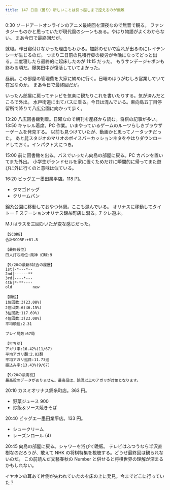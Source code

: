 ```yaml
---
title: 147 日目（曇り）新しいことは引っ越しまで控えるのが無難
---
```


0:30 ソードアートオンラインのアニメ最終回を深夜なので無音で観る。
ファンタジーものかと思っていたが現代風のシーンもある。やはり物語がよくわからない。
まあ今日で最終回だが。

就寝。昨日寝付けなかった理由もわかる。加齢のせいで疲れが出るのにレイテンシーが生じるのだ。
つまり二日前の見積行脚の疲労が今晩になってどっと出る。二度寝したら最終的に起床したのが 11:15 だった。
もうサンデージャポンも終わる頃だ。爆笑田中が復活していてよかった。

昼前。この部屋の管理費を大家に納めに行く。日曜のほうがむしろ営業していて在室なのか。
まあ今日で最終回だが。

いったん部屋に戻ってテレビを気楽に観たりこれを書いたりする。気が済んだところで外出。
水戸街道に出てバスに乗る。今日は混んでいる。東向島五丁目停留所で降りて八広公園に向かって歩く。

13:20 八広図書館到着。日曜なので朝刊を産経から読む。将棋の記事が多い。
13:50 キャレル着席。PC 作業。いまやっているゲームのルーツらしきブラウザーゲームを発見する。
以前も見つけていたが、動画かと思ってノータッチだった。
あと髭スタジオのマリオのボイスパーカッションネタをやはりダウンロードしておく。インパクト大につき。

15:00 前に図書館を出る。バスでいったん向島の部屋に戻る。PC カバンを置いてまた外出。
小学生がランドセルを家に置くためだけに瞬間的に帰ってまた遊びに外に行くのと意味は似ている。

16:20 ビッグエー墨田業平店。118 円。

* タマゴドッグ
* クリームパン

錦糸公園に移動しておやつ休憩。ここも混んでいる。
オリナスに移動してタイトー F ステーションオリナス錦糸町店に潜る。7 クレ遊ぶ。

MJ はラスを三回ひいたが変な感じだった。

```text
【SCORE】
合計SCORE:+61.8

【最終段位】
四人打ち段位:風神 幻球:9

【9/20の最新8試合の履歴】
1st|-*---*--
2nd|------**
3rd|----*---
4th|*-**----
old         new

【順位】
1位回数:3(23.08%)
2位回数:6(46.15%)
3位回数:1(7.69%)
4位回数:3(23.08%)
平均順位:2.31

プレイ局数:67局

【打ち筋】
アガリ率:16.42%(11/67)
平均アガリ翻:2.82翻
平均アガリ巡目:11.73巡
振込み率:13.43%(9/67)

【9/20の最高役】
最高役のデータがありません。最高役は、跳満以上のアガリが対象となります。
```

20:10 カスミオリナス錦糸町店。363 円。

* 野菜ジュース 900
* 炒飯＆ソース焼きそば

20:40 ビッグエー墨田業平店。133 円。

* シュークリーム
* レーズンロール (4)

20:45 向島の部屋に戻る。シャワーを浴びて晩飯。
テレビはふつうなら半沢直樹なのだろうが、敢えて NHK の将棋特集を視聴する。どうせ最終回は観られないのだ。
この前読んだ文藝春秋の Number と併せると将棋世界の理解が深まるかもしれない。
<!--
[ある日、夢の中で](https://plicy.net/GamePlay/60012)無印をプレイ可能であることが判明したので遊んでみる。
ブラウザーゲームなのに強引にオフラインでプレイ。もちろんセーブできない。いきなりノーセーブチャレンジを強いられる。

オンラインのときに序盤しか敵データをロードしていなかったので、レイコ戦等で絵が出ない。たぶん続編と同じみてくれだろう。

何度かプレイしてメタモルファたちを先に倒すのが想定攻略手順だと悟る。
冥界リボンを後列二人に装備させてパーティーの戦力を底上げしないと次からが絶望的だから。
マインドフレイヤは倒せたが、タイタニアで全滅。

未確認事項があるのでいったんコメントアウト。
-->

イヤホンの耳あて片側が失われていたのを床の上に発見。今までどこに行っていた？
